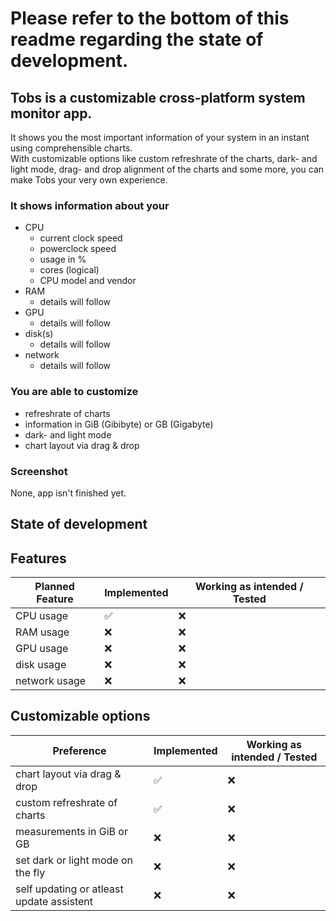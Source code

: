 # Please refer to the bottom of this readme regarding the state of development.

## Tobs is a customizable cross-platform system monitor app.

It shows you the most important information of your system in an instant using comprehensible charts.
<br>
With customizable options like custom refreshrate of the charts, dark- and light mode, drag- and drop alignment of the charts and some more, you can make Tobs your very own experience.

### It shows information about your

- CPU
  - current clock speed
  - powerclock speed
  - usage in %
  - cores (logical)
  - CPU model and vendor
- RAM
  - details will follow
- GPU
  - details will follow
- disk(s)
  - details will follow
- network
  - details will follow

### You are able to customize

- refreshrate of charts
- information in GiB (Gibibyte) or GB (Gigabyte)
- dark- and light mode
- chart layout via drag & drop

### Screenshot

None, app isn't finished yet.

## State of development

## Features

| Planned Feature | Implemented | Working as intended / Tested |
| --------------- | ----------- | ---------------------------- |
| CPU usage       | ✅          | ❌                           |
| RAM usage       | ❌          | ❌                           |
| GPU usage       | ❌          | ❌                           |
| disk usage      | ❌          | ❌                           |
| network usage   | ❌          | ❌                           |

## Customizable options

| Preference                                | Implemented | Working as intended / Tested |
| ----------------------------------------- | ----------- | ---------------------------- |
| chart layout via drag & drop              | ✅          | ❌                           |
| custom refreshrate of charts              | ✅          | ❌                           |
| measurements in GiB or GB                 | ❌          | ❌                           |
| set dark or light mode on the fly         | ❌          | ❌                           |
| self updating or atleast update assistent | ❌          | ❌                           |
